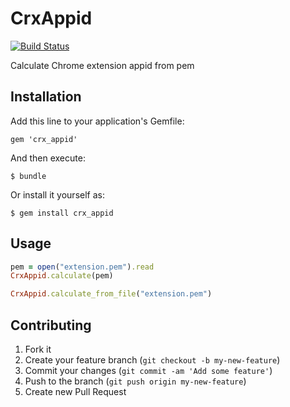 # CrxAppid

[![Build Status](https://travis-ci.org/kyanny/crx_appid.png)](https://travis-ci.org/kyanny/crx_appid)

Calculate Chrome extension appid from pem

## Installation

Add this line to your application's Gemfile:

    gem 'crx_appid'

And then execute:

    $ bundle

Or install it yourself as:

    $ gem install crx_appid

## Usage

```ruby
pem = open("extension.pem").read
CrxAppid.calculate(pem)

CrxAppid.calculate_from_file("extension.pem")
```

## Contributing

1. Fork it
2. Create your feature branch (`git checkout -b my-new-feature`)
3. Commit your changes (`git commit -am 'Add some feature'`)
4. Push to the branch (`git push origin my-new-feature`)
5. Create new Pull Request

